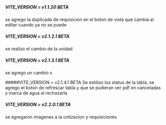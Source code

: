 ##### VITE_VERSION = v1.1.20 BETA

se agrego la duplicada de requisicion en el boton de vista que cambia al editar cuando ya no se puede

##### VITE_VERSION = v2.1.2.1 BETA

se realizo el cambio de la unidad

##### VITE_VERSION = v2.1.3.1 BETA

se agrego un cambio x

#####VITE_VERSION = v2.1.4.1 BETA
Se estilizo los status de la tabla, se agrego el boton de refrescar tabla y que se pudieran ver pdf en canceladas y marca de agua al rechazarla

##### VITE_VERSION = v2.2.0.1 BETA
se agregaron imagenes a la cotizacion y requisiciones
